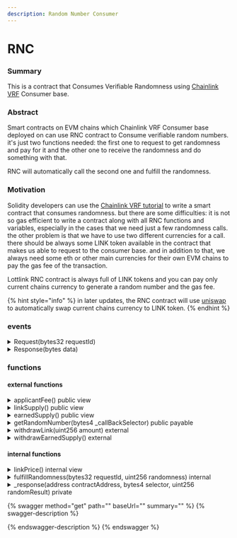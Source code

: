 ```yaml
---
description: Random Number Consumer
---
```


# RNC

### Summary

This is a contract that Consumes Verifiable Randomness using [Chainlink VRF](https://docs.chain.link/docs/chainlink-vrf/) Consumer base.

### Abstract

Smart contracts on EVM chains which Chainlink VRF Consumer base deployed on can use RNC contract to Consume verifiable random numbers. it's just two functions needed: the first one to request to get randomness and pay for it and the other one to receive the randomness and do something with that.&#x20;

RNC will automatically call the second one and fulfill the randomness.

### Motivation

Solidity developers can use the [Chainlink VRF tutorial](https://docs.chain.link/docs/get-a-random-number/) to write a smart contract that consumes randomness. but there are some difficulties: it is not so gas efficient to write a contract along with all RNC functions and variables, especially in the cases that we need just a few randomness calls. the other problem is that we have to use two different currencies for a call. there should be always some LINK token available in the contract that makes us able to request to the consumer base. and in addition to that, we always need some eth or other main currencies for their own EVM chains to pay the gas fee of the transaction.

Lottlink RNC contract is always full of LINK tokens and you can pay only current chains currency to generate a random number and the gas fee.

{% hint style="info" %}
in later updates, the RNC contract will use [uniswap](https://docs.uniswap.org/protocol/guides/swaps) to automatically swap current chains currency to LINK token.
{% endhint %}

### events

<details>

<summary>Request(bytes32 requestId)</summary>

Emitted when an applicant requests for randomness.

</details>

<details>

<summary>Response(bytes data)</summary>

Emitted when RNC responses to the applicant.

</details>

### functions

#### external functions

<details>

<summary>applicantFee() public view</summary>

Returns cost of every random number generation which applicant contract should pay.

</details>

<details>

<summary>linkSupply() public view</summary>

Returns LINK supply of the contract

</details>

<details>

<summary>earnedSupply() public view</summary>

Returns ETH supply of the contract

</details>

<details>

<summary>getRandomNumber(bytes4 _callBackSelector) public payable</summary>

Requests for a 30 digits random number and records the applicant's information.

Applicant should provide a `_callBackSelector` to receive the randomness.

Requirements:

* Enough LINK tokens should be available in RNC To generate a random number.
* Enough `msg.value` should be paid by the applicant

Emits a [Request](rnc.md#events) event

</details>

<details>

<summary>withdrawLink(uint256 amount) external</summary>

Withdraw LINK function to avoid locking LINK in the contract.

Requirements:

* only the owner of the contract can call this function.

</details>

<details>

<summary>withdrawEarnedSupply() external</summary>

Withdraw ETH paid by applicants

Requirements:

* only the owner of the contract can call this function.

</details>

#### internal functions

<details>

<summary>linkPrice() internal view</summary>

Returns current price of LINK compared to ETH with 18 decimal places.

earned by an oracle from [chainlink data feeds](https://docs.chain.link/docs/get-the-latest-price/).

</details>

<details>

<summary>fulfillRandomness(bytes32 requestId, uint256 randomness) internal</summary>

Callback function used by VRF Coordinator.

fulfills applicant last info (randomness) and responses to the applicant request.

</details>

<details>

<summary>_response(address contractAddress, bytes4 selector, uint256 randomResult) private</summary>

Response function to the applicable contract.

Requirements:

* call back should be successful.

Emits a [Response](rnc.md#events) event

</details>

{% swagger method="get" path="" baseUrl="" summary="" %}
{% swagger-description %}

{% endswagger-description %}
{% endswagger %}
